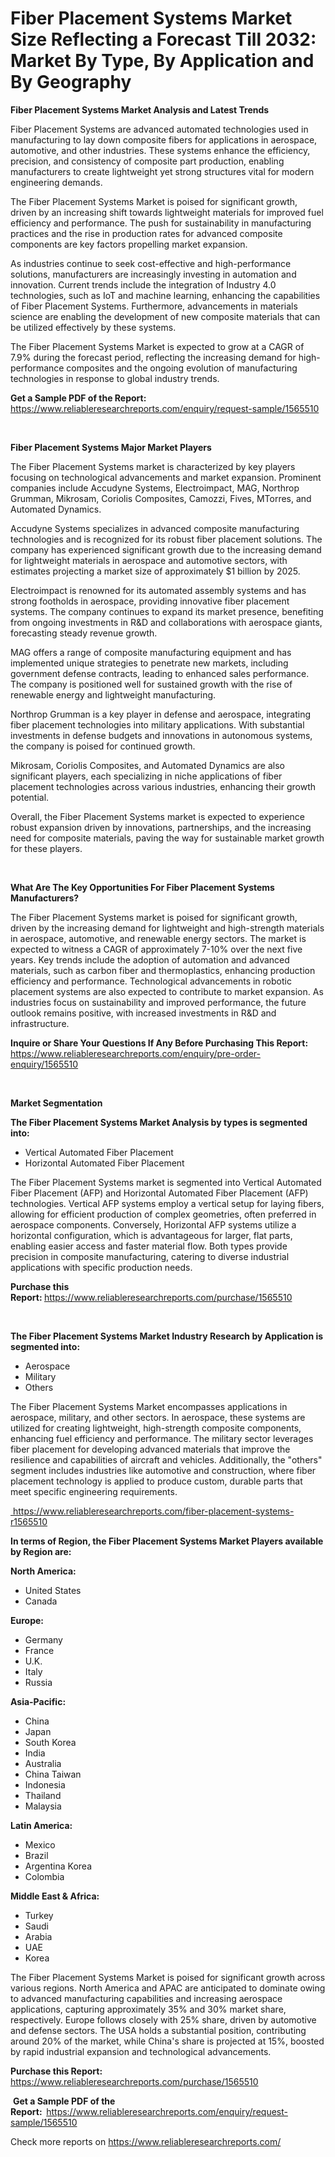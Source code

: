 <p><h1>Fiber Placement Systems Market Size Reflecting a Forecast Till 2032: Market By Type, By Application and By Geography</h1></p><p><strong>Fiber Placement Systems Market Analysis and Latest Trends</strong></p>
<p><p>Fiber Placement Systems are advanced automated technologies used in manufacturing to lay down composite fibers for applications in aerospace, automotive, and other industries. These systems enhance the efficiency, precision, and consistency of composite part production, enabling manufacturers to create lightweight yet strong structures vital for modern engineering demands.</p><p>The Fiber Placement Systems Market is poised for significant growth, driven by an increasing shift towards lightweight materials for improved fuel efficiency and performance. The push for sustainability in manufacturing practices and the rise in production rates for advanced composite components are key factors propelling market expansion.</p><p>As industries continue to seek cost-effective and high-performance solutions, manufacturers are increasingly investing in automation and innovation. Current trends include the integration of Industry 4.0 technologies, such as IoT and machine learning, enhancing the capabilities of Fiber Placement Systems. Furthermore, advancements in materials science are enabling the development of new composite materials that can be utilized effectively by these systems.</p><p>The Fiber Placement Systems Market is expected to grow at a CAGR of 7.9% during the forecast period, reflecting the increasing demand for high-performance composites and the ongoing evolution of manufacturing technologies in response to global industry trends.</p></p>
<p><strong>Get a Sample PDF of the Report:&nbsp;</strong> <a href="https://www.reliableresearchreports.com/enquiry/request-sample/1565510?utm_campaign=121&utm_medium=2&utm_source=Github&utm_content=ia&utm_term=25022025&utm_id=fiber-placement-systems">https://www.reliableresearchreports.com/enquiry/request-sample/1565510</a></p>
<p>&nbsp;</p>
<p><strong>Fiber Placement Systems Major Market Players</strong></p>
<p><p>The Fiber Placement Systems market is characterized by key players focusing on technological advancements and market expansion. Prominent companies include Accudyne Systems, Electroimpact, MAG, Northrop Grumman, Mikrosam, Coriolis Composites, Camozzi, Fives, MTorres, and Automated Dynamics.</p><p>Accudyne Systems specializes in advanced composite manufacturing technologies and is recognized for its robust fiber placement solutions. The company has experienced significant growth due to the increasing demand for lightweight materials in aerospace and automotive sectors, with estimates projecting a market size of approximately $1 billion by 2025.</p><p>Electroimpact is renowned for its automated assembly systems and has strong footholds in aerospace, providing innovative fiber placement systems. The company continues to expand its market presence, benefiting from ongoing investments in R&D and collaborations with aerospace giants, forecasting steady revenue growth.</p><p>MAG offers a range of composite manufacturing equipment and has implemented unique strategies to penetrate new markets, including government defense contracts, leading to enhanced sales performance. The company is positioned well for sustained growth with the rise of renewable energy and lightweight manufacturing.</p><p>Northrop Grumman is a key player in defense and aerospace, integrating fiber placement technologies into military applications. With substantial investments in defense budgets and innovations in autonomous systems, the company is poised for continued growth.</p><p>Mikrosam, Coriolis Composites, and Automated Dynamics are also significant players, each specializing in niche applications of fiber placement technologies across various industries, enhancing their growth potential.</p><p>Overall, the Fiber Placement Systems market is expected to experience robust expansion driven by innovations, partnerships, and the increasing need for composite materials, paving the way for sustainable market growth for these players.</p></p>
<p>&nbsp;</p>
<p><strong>What Are The Key Opportunities For Fiber Placement Systems Manufacturers?</strong></p>
<p><p>The Fiber Placement Systems market is poised for significant growth, driven by the increasing demand for lightweight and high-strength materials in aerospace, automotive, and renewable energy sectors. The market is expected to witness a CAGR of approximately 7-10% over the next five years. Key trends include the adoption of automation and advanced materials, such as carbon fiber and thermoplastics, enhancing production efficiency and performance. Technological advancements in robotic placement systems are also expected to contribute to market expansion. As industries focus on sustainability and improved performance, the future outlook remains positive, with increased investments in R&D and infrastructure.</p></p>
<p><strong>Inquire or Share Your Questions If Any Before Purchasing This Report:</strong> <a href="https://www.reliableresearchreports.com/enquiry/pre-order-enquiry/1565510?utm_campaign=121&utm_medium=2&utm_source=Github&utm_content=ia&utm_term=25022025&utm_id=fiber-placement-systems">https://www.reliableresearchreports.com/enquiry/pre-order-enquiry/1565510</a></p>
<p>&nbsp;</p>
<p><strong>Market Segmentation</strong></p>
<p><strong>The Fiber Placement Systems Market Analysis by types is segmented into:</strong></p>
<p><ul><li>Vertical Automated Fiber Placement</li><li>Horizontal Automated Fiber Placement</li></ul></p>
<p><p>The Fiber Placement Systems market is segmented into Vertical Automated Fiber Placement (AFP) and Horizontal Automated Fiber Placement (AFP) technologies. Vertical AFP systems employ a vertical setup for laying fibers, allowing for efficient production of complex geometries, often preferred in aerospace components. Conversely, Horizontal AFP systems utilize a horizontal configuration, which is advantageous for larger, flat parts, enabling easier access and faster material flow. Both types provide precision in composite manufacturing, catering to diverse industrial applications with specific production needs.</p></p>
<p><strong>Purchase this Report:&nbsp;</strong><a href="https://www.reliableresearchreports.com/purchase/1565510?utm_campaign=121&utm_medium=2&utm_source=Github&utm_content=ia&utm_term=25022025&utm_id=fiber-placement-systems">https://www.reliableresearchreports.com/purchase/1565510</a></p>
<p>&nbsp;</p>
<p><strong>The Fiber Placement Systems Market Industry Research by Application is segmented into:</strong></p>
<p><ul><li>Aerospace</li><li>Military</li><li>Others</li></ul></p>
<p><p>The Fiber Placement Systems Market encompasses applications in aerospace, military, and other sectors. In aerospace, these systems are utilized for creating lightweight, high-strength composite components, enhancing fuel efficiency and performance. The military sector leverages fiber placement for developing advanced materials that improve the resilience and capabilities of aircraft and vehicles. Additionally, the "others" segment includes industries like automotive and construction, where fiber placement technology is applied to produce custom, durable parts that meet specific engineering requirements.</p></p>
<p><a href="https://www.reliableresearchreports.com/fiber-placement-systems-r1565510?utm_campaign=121&utm_medium=2&utm_source=Github&utm_content=ia&utm_term=25022025&utm_id=fiber-placement-systems">&nbsp;https://www.reliableresearchreports.com/fiber-placement-systems-r1565510</a></p>
<p><strong>In terms of Region, the Fiber Placement Systems Market Players available by Region are:</strong></p>
<p>
    <p> <strong> North America: </strong>
        <ul>
            <li>United States</li>
            <li>Canada</li>
        </ul>
        </p> 
    <p> <strong> Europe: </strong>
        <ul>
            <li>Germany</li>
            <li>France</li>
            <li>U.K.</li>
            <li>Italy</li>
            <li>Russia</li>
        </ul>
        </p> 
    <p> <strong> Asia-Pacific: </strong>
        <ul>
            <li>China</li>
            <li>Japan</li>
            <li>South Korea</li>
            <li>India</li>
            <li>Australia</li>
            <li>China Taiwan</li>
            <li>Indonesia</li>
            <li>Thailand</li>
            <li>Malaysia</li>
        </ul>
        </p> 
    <p> <strong> Latin America: </strong>
        <ul>
            <li>Mexico</li>
            <li>Brazil</li>
            <li>Argentina Korea</li>
            <li>Colombia</li>
        </ul>
        </p> 
    <p> <strong> Middle East & Africa: </strong>
        <ul>
            <li>Turkey</li>
            <li>Saudi</li>
            <li>Arabia</li>
            <li>UAE</li>
            <li>Korea</li>
        </ul>
    </p>
    </p>
<p><p>The Fiber Placement Systems Market is poised for significant growth across various regions. North America and APAC are anticipated to dominate owing to advanced manufacturing capabilities and increasing aerospace applications, capturing approximately 35% and 30% market share, respectively. Europe follows closely with 25% share, driven by automotive and defense sectors. The USA holds a substantial position, contributing around 20% of the market, while China's share is projected at 15%, boosted by rapid industrial expansion and technological advancements.</p></p>
<p><strong>Purchase this Report: </strong><a href="https://www.reliableresearchreports.com/purchase/1565510?utm_campaign=121&utm_medium=2&utm_source=Github&utm_content=ia&utm_term=25022025&utm_id=fiber-placement-systems">https://www.reliableresearchreports.com/purchase/1565510</a></p>
<p>&nbsp;<strong>Get a Sample PDF of the Report:&nbsp;&nbsp;</strong><a href="https://www.reliableresearchreports.com/enquiry/request-sample/1565510?utm_campaign=121&utm_medium=2&utm_source=Github&utm_content=ia&utm_term=25022025&utm_id=fiber-placement-systems">https://www.reliableresearchreports.com/enquiry/request-sample/1565510</a></p>
<p><strong></strong></p>
<p>Check more reports on <a href="https://www.reliableresearchreports.com/?utm_campaign=121&utm_medium=2&utm_source=Github&utm_content=ia&utm_term=25022025&utm_id=fiber-placement-systems">https://www.reliableresearchreports.com/</a></p>